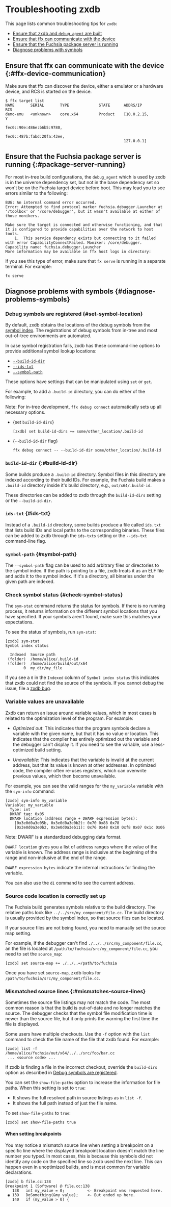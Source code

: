 # Troubleshooting zxdb

This page lists common troubleshooting tips for `zxdb`:

* [Ensure that zxdb and `debug_agent` are built](#zxdb-built)
* [Ensure that ffx can communicate with the device](#ffx-device-communication)
* [Ensure that the Fuchsia package server is running](#package-server-running)
* [Diagnose problems with symbols](#diagnose-problems-symbols)

## Ensure that ffx can communicate with the device {:#ffx-device-communication}

Make sure that ffx can discover the device, either a emulator or a hardware device, and
RCS is started on the device.

```
$ ffx target list
NAME       SERIAL       TYPE             STATE      ADDRS/IP                    RCS
demo-emu   <unknown>    core.x64         Product    [10.0.2.15,                 Y
                                                    fec0::90e:486e:b6b5:9780,
                                                    fec0::487b:fabd:20fa:43ee,
                                                    127.0.0.1]
```

## Ensure that the Fuchsia package server is running {:#package-server-running}

For most in-tree build configurations, the `debug_agent` which is used by zxdb
is in the universe dependency set, but not in the base dependency set so won't
be on the Fuchsia target device before boot. This may lead you to see errors
similar to the following:

```none {:.devsite-disable-click-to-copy}
BUG: An internal command error occurred.
Error: Attempted to find protocol marker fuchsia.debugger.Launcher at '/toolbox' or '/core/debugger', but it wasn't available at either of those monikers.

Make sure the target is connected and otherwise functioning, and that it is configured to provide capabilities over the network to host tools.
    1.  This service dependency exists but connecting to it failed with error CapabilityConnectFailed. Moniker: /core/debugger. Capability name: fuchsia.debugger.Launcher
More information may be available in ffx host logs in directory:
```

If you see this type of error, make sure that `fx serve` is running in a
separate terminal. For example:

```posix-terminal
fx serve
```

## Diagnose problems with symbols {#diagnose-problems-symbols}

### Debug symbols are registered {#set-symbol-location}

By default, zxdb obtains the locations of the debug symbols from the
[symbol index](/docs/development/sdk/ffx/register-debug-symbols.md).
The registrations of debug symbols from in-tree and most out-of-tree
environments are automated.

In case symbol registration fails, zxdb has these command-line options to provide
additional symbol lookup locations:

* [`--build-id-dir`](#build-id-dir)
* [`--ids-txt`](#ids-txt)
* [`--symbol-path`](#symbol-path)

These options have  settings that can be manipulated using `set` or `get`.

For example, to add a `.build-id` directory, you can do either of the following:

Note: For in-tree development, `ffx debug connect` automatically sets up all
necessary options.

* {set `build-id-dirs`}

  ```none {:.devsite-disable-click-to-copy}
  [zxdb] set build-id-dirs += some/other_location/.build-id
  ```

* {`--build-id-dir` flag}

  ```posix-terminal
  ffx debug connect -- --build-id-dir some/other_location/.build-id
  ```

### `build-id-dir` {:#build-id-dir}

Some builds produce a `.build-id` directory. Symbol files in this directory are
indexed according to their build IDs. For example, the Fuchsia build makes a
`.build-id` directory inside it's build directory, e.g., `out/x64/.build-id`.

These directories can be added to zxdb through the `build-id-dirs` setting or
the `--build-id-dir`.

### `ids-txt` {#ids-txt}

Instead of a `.build-id` directory, some builds produce a file called `ids.txt`
that lists build IDs and local paths to the corresponding binaries. These files
can be added to zxdb through the `ids-txts` setting or the `--ids-txt`
command-line flag.

### `symbol-path` {#symbol-path}

The `--symbol-path` flag can be used to add arbitrary files or directories to
the symbol index. If the path is pointing to a file, zxdb treats it as an ELF
file and adds it to the symbol index. If it's a directory, all binaries under
the given path are indexed.

### Check symbol status {#check-symbol-status}

The `sym-stat` command returns the status for symbols. If there is no running
process, it returns information on the different symbol locations that you have
specified. If your symbols aren't found, make sure this matches your
expectations.

To see the status of symbols, run `sym-stat`:

```none {:.devsite-disable-click-to-copy}
[zxdb] sym-stat
Symbol index status

  Indexed  Source path
 (folder)  /home/alice/.build-id
 (folder)  /home/alice/build/out/x64
        0  my_dir/my_file
```

If you see a `0` in the `Indexed` column of `Symbol index status` this indicates
that zxdb could not find the source of the symbols. If you cannot debug the
issue, file a [zxdb bug][zxdb-bug-link].

### Variable values are unavailable

Zxdb can return an issue around variable values, which in most cases is related
to the optimization level of the program. For example:

* _Optimized out_: This indicates that the program symbols declare a variable
with the given name, but that it has no value or location. This indicates that
the compiler has entirely optimized out the variable and the debugger can't
display it. If you need to see the variable, use a less-optimized build setting.

* _Unavailable_: This indicates that the variable is invalid at the current
address, but that its value is known at other addresses. In optimized code, the
compiler often re-uses registers, which can overwrite previous values, which
then become unavailable.

For example, you can see the valid ranges for the `my_variable` variable with
the `sym-info` command:

```none {:.devsite-disable-click-to-copy}
[zxdb] sym-info my_variable
Variable: my_variable
  Type: int
  DWARF tag: 0x05
  DWARF location (address range + DWARF expression bytes):
    [0x3e0d0a3e05b, 0x3e0d0a3e0b2): 0x70 0x88 0x78
    [0x3e0d0a3e0b2, 0x3e0d0a3eb11): 0x76 0x48 0x10 0xf8 0x07 0x1c 0x06

```

Note: DWARF is a standardized debugging data format.

`DWARF location` gives you a list of address ranges where the value of the
variable is known. The address range is inclusive at the beginning of the range
and non-inclusive at the end of the range.

`DWARF expression bytes` indicate the internal instructions for finding the
variable.

You can also use the `di` command to see the current address.

### Source code location is correctly set up

The Fuchsia build generates symbols relative to the build directory. The
relative paths look like `../../src/my_component/file.cc`. The build directory
is usually provided by the symbol index, so that source files can be located.

If your source files are not being found, you need to manually set the source
map setting.

For example, if the debugger can't find `./../../src/my_component/file.cc`, an
the file is located at `/path/to/fuchsia/src/my_component/file.cc`, you need
to set the `source_map`:

```none
[zxdb] set source-map += ./../..=/path/to/fuchsia
```

Once you have set `source-map`, zxdb looks for
`/path/to/fuchsia/src/my_component/file.cc`.

### Mismatched source lines {:#mismatches-source-lines}

Sometimes the source file listings may not match the code. The most common
reason is that the build is out-of-date and no longer matches the source. The
debugger checks that the symbol file modification time is newer than the source
file, but it only prints the warning the first time the file is displayed.

Some users have multiple checkouts. Use the `-f` option with the `list` command
to check the file name of the file that zxdb found. For example:

```none {:.devsite-disable-click-to-copy}
[zxdb] list -f
/home/alice/fuchsia/out/x64/../../src/foo/bar.cc
 ... <source code> ...
```

If zxdb is finding a file in the incorrect checkout, override the `build-dirs`
option as described in [Debug symbols are registered][debug-symbols-location].

You can set the `show-file-paths` option to increase the information for file
paths. When this setting is set to `true`:

  * It shows the full resolved path in source listings as in `list -f`.
  * It shows the full path instead of just the file name.

To set `show-file-paths` to `true`:

```none {:.devsite-disable-click-to-copy}
[zxdb] set show-file-paths true
```

#### When setting breakpoints

You may notice a mismatch source line when setting a breakpoint on a specific
line where the displayed breakpoint location doesn't match the line number you
typed. In most cases, this is because this symbols did not identify any code on
the specified line so zxdb used the next line. This can happen even in
unoptimized builds, and is most common for variable declarations.

```none {:.devsite-disable-click-to-copy}
[zxdb] b file.cc:138
Breakpoint 1 (Software) @ file.cc:138
   138   int my_value = 0;          <- Breakpoint was requested here.
 ◉ 139   DoSomething(&my_value);    <- But ended up here.
   140   if (my_value > 0) {
```

[fuchsia-dependency-sets]: /docs/get-started/learn/build/product-packages.md#dependency_sets
[debug-symbols-location]: /docs/development/debugger/troubleshooting.md#set-symbol-location
[zxdb-bug-link]: https://issues.fuchsia.dev/issues/new?component=1389559&template=1849567
